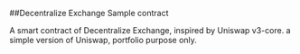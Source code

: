 ##Decentralize Exchange Sample contract

A smart contract of Decentralize Exchange, inspired by Uniswap v3-core. a simple version of Uniswap, portfolio purpose only.
